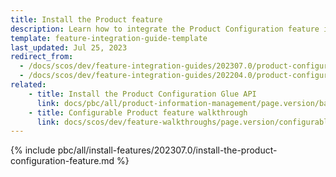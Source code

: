 ```yaml
---
title: Install the Product feature
description: Learn how to integrate the Product Configuration feature into a Spryker project.
template: feature-integration-guide-template
last_updated: Jul 25, 2023
redirect_from:
  - /docs/scos/dev/feature-integration-guides/202307.0/product-configuration-feature-integration.html
  - /docs/scos/dev/feature-integration-guides/202204.0/product-configuration-feature-integration.htm
related:
    - title: Install the Product Configuration Glue API
      link: docs/pbc/all/product-information-management/page.version/base-shop/install-and-upgrade/install-glue-api/install-the-product-configuration-glue-api.html
    - title: Configurable Product feature walkthrough
      link: docs/scos/dev/feature-walkthroughs/page.version/configurable-product-feature-walkthrough/configurable-product-feature-walkthrough.html
---
```


{% include pbc/all/install-features/202307.0/install-the-product-configuration-feature.md %} <!-- To edit, see /_includes/pbc/all/install-features/202307.0/install-the-product-configuration-feature.md -->
